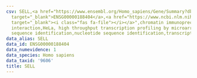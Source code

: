 ```yaml
---
csv: SELL,<a href="https://www.ensembl.org/Homo_sapiens/Gene/Summary?db=core;g=ENSG00000188404"
  target="_blank">ENSG00000188404</a>,<a href="https://www.ncbi.nlm.nih.gov/pubmed/17216044"
  target="_blank"><i class="fas fa-file"></i></a>",chromatin immunoprecipitation assay,direct
  interaction,HeLa, high throughput transcription profiling by microarray,nucleotide
  sequence identification,nucleotide sequence identification,transcriptional regulation,
data_alias: SELL
data_id: ENSG00000188404
data_numevidence: 1
data_species: Homo sapiens
data_taxid: '9606'
title: SELL
---
```

